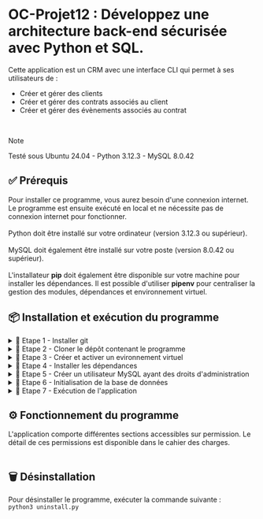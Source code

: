 # OC-Projet12 : Développez une architecture back-end sécurisée avec Python et SQL.

Cette application est un CRM avec une interface CLI qui permet à ses utilisateurs de :<br>
- Créer et gérer des clients <br>
- Créer et gérer des contrats associés au client <br>
- Créer et gérer des évènements associés au contrat <br>
<br>

> [!NOTE]
> Testé sous Ubuntu 24.04 - Python 3.12.3 - MySQL 8.0.42

## ✅ Prérequis

Pour installer ce programme, vous aurez besoin d'une connexion internet. Le programme est ensuite exécuté en local et ne nécessite pas de connexion internet pour fonctionner.<br>
<br>
Python doit être installé sur votre ordinateur (version 3.12.3 ou supérieur).<br>
<br>
MySQL doit également être installé sur votre poste (version 8.0.42 ou supérieur).<br>
<br>
L'installateur **pip** doit également être disponible sur votre machine pour installer les dépendances.
Il est possible d'utiliser **pipenv** pour centraliser la gestion des modules, dépendances et environnement virtuel.

## 📦 Installation et exécution du programme

<details>
<summary>📍 Etape 1 - Installer git</summary><br>

Pour télécharger ce programme, vérifiez que git est bien installé sur votre poste.<br>
Vous pouvez l'installer en suivant les instructions fournies sur le site [git-scm.com](https://git-scm.com/book/fr/v2/D%C3%A9marrage-rapide-Installation-de-Git)

</details>

<details>
<summary>📍 Etape 2 - Cloner le dépôt contenant le programme</summary><br>


Placez-vous dans le dossier souhaité et utilisez la commande suivante :

``git clone https://github.com/Guillaume-Gillon/OC_Projet12.git``

</details>

<details>
<summary>📍 Etape 3 - Créer et activer un evironnement virtuel</summary><br>

Créez un environnement virtuel avec la commande<br>
``python3 -m venv env``<br>

Activez cet environnement avec la commande<br>
``source env/bin/activate``

</details>

<details>
<summary>📍 Etape 4 - Installer les dépendances</summary><br>

Pour que ce programme s'exécute, vous aurez besoin de plusieurs packages additionnels listés dans le fichier requirements.txt.<br>

Exécutez la commande <br>
``pip install -r requirements.txt``

</details>

<details>
<summary>📍 Etape 5 - Créer un utilisateur MySQL ayant des droits d'administration</summary><br>

Connectez-vous en root à MySQL et exécutez les commandes suivantes : <br>
``CREATE USER 'admin_EpicEventsCRM'@'localhost' IDENTIFIED BY 'mot_de_passe';``<br>
``GRANT ALL PRIVILEGES ON *.* TO 'admin_EpicEventsCRM'@'localhost' WITH GRANT OPTION;``<br>
``FLUSH PRIVILEGES;``

**Remplacer 'mot_de_passe' par votre mot de passe fort**

</details>

<details>
<summary>📍 Etape 6 - Initialisation de la base de données</summary><br>

Exécutez la commande suivante :<br>
``python3 install.py``

</details>

<details>
<summary>📍 Etape 7 - Exécution de l'application</summary><br>

Exécutez la commande suivante :<br>
``python3 main.py``

</details>

## ⚙️ Fonctionnement du programme

L'application comporte différentes sections accessibles sur permission. Le détail de ces permissions est disponible dans le cahier des charges.
<br><br>

## 🗑 Désinstallation

Pour désinstaller le programme, exécuter la commande suivante :<br>
``python3 uninstall.py``

